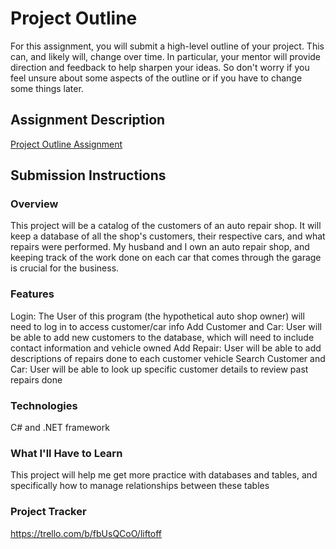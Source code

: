 # Project Outline
For this assignment, you will submit a high-level outline of your project. This can, and likely will, change over time. In particular, your mentor will provide direction and feedback to help sharpen your ideas. So don't worry if you feel unsure about some aspects of the outline or if you have to change some things later.

## Assignment Description
[Project Outline Assignment](https://education.launchcode.org/liftoff/modules/assignments/project-outline)

## Submission Instructions

### Overview
This project will be a catalog of the customers of an auto repair shop. It will keep a database of all the shop's customers, their respective cars, and what repairs were performed.
My husband and I own an auto repair shop, and keeping track of the work done on each car that comes through the garage is crucial for the business.
### Features
Login: The User of this program (the hypothetical auto shop owner) will need to log in to access customer/car info
Add Customer and Car: User will be able to add new customers to the database, which will need to include contact information and vehicle owned
Add Repair: User will be able to add descriptions of repairs done to each customer vehicle
Search Customer and Car: User will be able to look up specific customer details to review past repairs done
### Technologies
C# and .NET framework
### What I'll Have to Learn
This project will help me get more practice with databases and tables, and specifically how to manage relationships between these tables
### Project Tracker
https://trello.com/b/fbUsQCoO/liftoff
